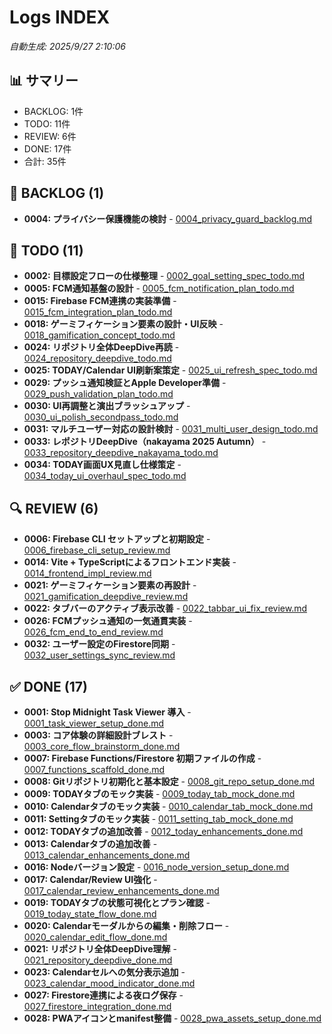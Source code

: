 # Logs INDEX
*自動生成: 2025/9/27 2:10:06*

## 📊 サマリー
- BACKLOG: 1件
- TODO: 11件
- REVIEW: 6件
- DONE: 17件
- 合計: 35件

## 📑 BACKLOG (1)

- **0004: プライバシー保護機能の検討** - [0004_privacy_guard_backlog.md](./tasks/0004_privacy_guard_backlog.md)

## 📝 TODO (11)

- **0002: 目標設定フローの仕様整理** - [0002_goal_setting_spec_todo.md](./tasks/0002_goal_setting_spec_todo.md)
- **0005: FCM通知基盤の設計** - [0005_fcm_notification_plan_todo.md](./tasks/0005_fcm_notification_plan_todo.md)
- **0015: Firebase FCM連携の実装準備** - [0015_fcm_integration_plan_todo.md](./tasks/0015_fcm_integration_plan_todo.md)
- **0018: ゲーミフィケーション要素の設計・UI反映** - [0018_gamification_concept_todo.md](./tasks/0018_gamification_concept_todo.md)
- **0024: リポジトリ全体DeepDive再読** - [0024_repository_deepdive_todo.md](./tasks/0024_repository_deepdive_todo.md)
- **0025: TODAY/Calendar UI刷新案策定** - [0025_ui_refresh_spec_todo.md](./tasks/0025_ui_refresh_spec_todo.md)
- **0029: プッシュ通知検証とApple Developer準備** - [0029_push_validation_plan_todo.md](./tasks/0029_push_validation_plan_todo.md)
- **0030: UI再調整と演出ブラッシュアップ** - [0030_ui_polish_secondpass_todo.md](./tasks/0030_ui_polish_secondpass_todo.md)
- **0031: マルチユーザー対応の設計検討** - [0031_multi_user_design_todo.md](./tasks/0031_multi_user_design_todo.md)
- **0033: レポジトリDeepDive（nakayama 2025 Autumn）** - [0033_repository_deepdive_nakayama_todo.md](./tasks/0033_repository_deepdive_nakayama_todo.md)
- **0034: TODAY画面UX見直し仕様策定** - [0034_today_ui_overhaul_spec_todo.md](./tasks/0034_today_ui_overhaul_spec_todo.md)

## 🔍 REVIEW (6)

- **0006: Firebase CLI セットアップと初期設定** - [0006_firebase_cli_setup_review.md](./tasks/0006_firebase_cli_setup_review.md)
- **0014: Vite + TypeScriptによるフロントエンド実装** - [0014_frontend_impl_review.md](./tasks/0014_frontend_impl_review.md)
- **0021: ゲーミフィケーション要素の再設計** - [0021_gamification_deepdive_review.md](./tasks/0021_gamification_deepdive_review.md)
- **0022: タブバーのアクティブ表示改善** - [0022_tabbar_ui_fix_review.md](./tasks/0022_tabbar_ui_fix_review.md)
- **0026: FCMプッシュ通知の一気通貫実装** - [0026_fcm_end_to_end_review.md](./tasks/0026_fcm_end_to_end_review.md)
- **0032: ユーザー設定のFirestore同期** - [0032_user_settings_sync_review.md](./tasks/0032_user_settings_sync_review.md)

## ✅ DONE (17)

- **0001: Stop Midnight Task Viewer 導入** - [0001_task_viewer_setup_done.md](./tasks/0001_task_viewer_setup_done.md)
- **0003: コア体験の詳細設計ブレスト** - [0003_core_flow_brainstorm_done.md](./tasks/0003_core_flow_brainstorm_done.md)
- **0007: Firebase Functions/Firestore 初期ファイルの作成** - [0007_functions_scaffold_done.md](./tasks/0007_functions_scaffold_done.md)
- **0008: Gitリポジトリ初期化と基本設定** - [0008_git_repo_setup_done.md](./tasks/0008_git_repo_setup_done.md)
- **0009: TODAYタブのモック実装** - [0009_today_tab_mock_done.md](./tasks/0009_today_tab_mock_done.md)
- **0010: Calendarタブのモック実装** - [0010_calendar_tab_mock_done.md](./tasks/0010_calendar_tab_mock_done.md)
- **0011: Settingタブのモック実装** - [0011_setting_tab_mock_done.md](./tasks/0011_setting_tab_mock_done.md)
- **0012: TODAYタブの追加改善** - [0012_today_enhancements_done.md](./tasks/0012_today_enhancements_done.md)
- **0013: Calendarタブの追加改善** - [0013_calendar_enhancements_done.md](./tasks/0013_calendar_enhancements_done.md)
- **0016: Nodeバージョン設定** - [0016_node_version_setup_done.md](./tasks/0016_node_version_setup_done.md)
- **0017: Calendar/Review UI強化** - [0017_calendar_review_enhancements_done.md](./tasks/0017_calendar_review_enhancements_done.md)
- **0019: TODAYタブの状態可視化とプラン確認** - [0019_today_state_flow_done.md](./tasks/0019_today_state_flow_done.md)
- **0020: Calendarモーダルからの編集・削除フロー** - [0020_calendar_edit_flow_done.md](./tasks/0020_calendar_edit_flow_done.md)
- **0021: リポジトリ全体DeepDive理解** - [0021_repository_deepdive_done.md](./tasks/0021_repository_deepdive_done.md)
- **0023: Calendarセルへの気分表示追加** - [0023_calendar_mood_indicator_done.md](./tasks/0023_calendar_mood_indicator_done.md)
- **0027: Firestore連携による夜ログ保存** - [0027_firestore_integration_done.md](./tasks/0027_firestore_integration_done.md)
- **0028: PWAアイコンとmanifest整備** - [0028_pwa_assets_setup_done.md](./tasks/0028_pwa_assets_setup_done.md)

